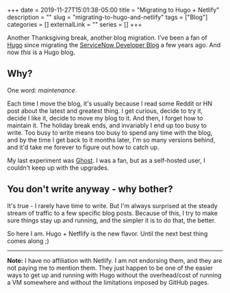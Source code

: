 +++ 
date = 2019-11-27T15:01:38-05:00
title = "Migrating to Hugo + Netlify"
description = ""
slug = "migrating-to-hugo-and-netlify" 
tags = ["Blog"]
categories = []
externalLink = ""
series = []
+++

Another Thanksgiving break, another blog migration. I've been a fan of [Hugo](https://gohugo.io/) since migrating the [ServiceNow Developer Blog](https://developer.servicenow.com/blog.do?p=/post/welcome-to-the-new-blog/) a few years ago. And now _this_ is a Hugo blog. 

## Why? 

One word: _maintenance_. 

Each time I move the blog, it's usually because I read some Reddit or HN post about the latest and greatest thing. I get curious, decide to try it, decide I like it, decide to move my blog to it. And then, I forget how to maintain it. The holiday break ends, and invariably I end up too busy to write. Too busy to write means too busy to spend any time with the blog, and by the time I get back to it months later, I'm so many versions behind, and it'd take me forever to figure out how to catch up. 

My last experiment was [Ghost](https://ghost.org/). I was a fan, but as a self-hosted user, I couldn't keep up with the upgrades. 

## You don't write anyway - why bother? 

It's true - I rarely have time to write. But I'm always surprised at the steady stream of traffic to a few specific blog posts. Because of this, I try to make sure things stay up and running, and the simpler it is to do that, the better. 

So here I am. Hugo + Netflify is the new flavor. Until the next best thing comes along ;) 

---

**Note:** I have no affiliation with Netlify. I am not endorsing them, and they are not paying me to mention them. They just happen to be one of the easier ways to get up and running with Hugo without the overhead/cost of running a VM somewhere and without the limitations imposed by GitHub pages. 